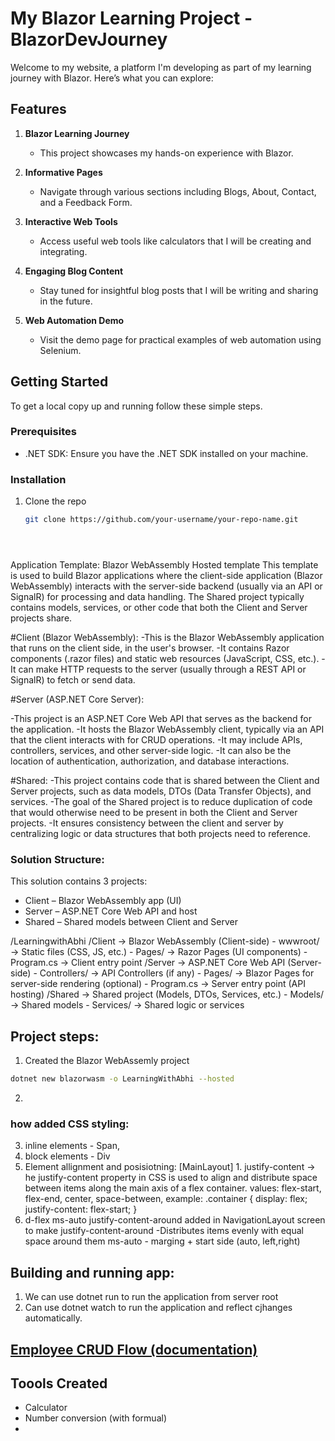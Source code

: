 
# My Blazor Learning Project -BlazorDevJourney
Welcome to my website, a platform I'm developing as part of my learning journey with Blazor. Here’s what you can explore:

## Features
1. **Blazor Learning Journey**
   - This project showcases my hands-on experience with Blazor.

2. **Informative Pages**
   - Navigate through various sections including Blogs, About, Contact, and a Feedback Form.

3. **Interactive Web Tools**
   - Access useful web tools like calculators that I will be creating and integrating.

4. **Engaging Blog Content**
   - Stay tuned for insightful blog posts that I will be writing and sharing in the future.

5. **Web Automation Demo**
   - Visit the demo page for practical examples of web automation using Selenium.

## Getting Started
To get a local copy up and running follow these simple steps.

### Prerequisites
- .NET SDK: Ensure you have the .NET SDK installed on your machine.

### Installation
1. Clone the repo
   ```sh
   git clone https://github.com/your-username/your-repo-name.git





Application Template: Blazor WebAssembly Hosted template
 This template is used to build Blazor applications where the client-side application (Blazor WebAssembly) 
 interacts with the server-side backend (usually via an API or SignalR) for processing and data handling. 
 The Shared project typically contains models, services, or other code that both the Client and Server 
 projects share.



#Client (Blazor WebAssembly):
-This is the Blazor WebAssembly application that runs on the client side, in the user's browser.
-It contains Razor components (.razor files) and static web resources (JavaScript, CSS, etc.).
-It can make HTTP requests to the server (usually through a REST API or SignalR) to fetch or send data.

#Server (ASP.NET Core Server):

-This project is an ASP.NET Core Web API that serves as the backend for the application.
-It hosts the Blazor WebAssembly client, typically via an API that the client interacts with for CRUD operations.
-It may include APIs, controllers, services, and other server-side logic.
-It can also be the location of authentication, authorization, and database interactions.


#Shared:
-This project contains code that is shared between the Client and Server projects, such as data models, DTOs (Data Transfer Objects), and services.
-The goal of the Shared project is to reduce duplication of code that would otherwise need to be present in both the Client and Server projects.
-It ensures consistency between the client and server by centralizing logic or data structures that both projects need to reference.


### Solution Structure:

This solution contains 3 projects:

- Client – Blazor WebAssembly app (UI)
- Server – ASP.NET Core Web API and host
- Shared – Shared models between Client and Server

/LearningwithAbhi
    /Client           -> Blazor WebAssembly (Client-side) 
        - wwwroot/     -> Static files (CSS, JS, etc.)
        - Pages/       -> Razor Pages (UI components)
        - Program.cs   -> Client entry point
    /Server           -> ASP.NET Core Web API (Server-side)
        - Controllers/ -> API Controllers (if any)
        - Pages/       -> Blazor Pages for server-side rendering (optional)
        - Program.cs   -> Server entry point (API hosting)
    /Shared           -> Shared project (Models, DTOs, Services, etc.)
        - Models/      -> Shared models
        - Services/    -> Shared logic or services

## Project steps:

1. Created the Blazor WebAssemly project
```bash
dotnet new blazorwasm -o LearningWithAbhi --hosted
```

2. 



### how added CSS styling:
3. inline elements - Span,
4. block elements - Div
5. Element allignment and posisiotning:    [MainLayout]
        1.  justify-content -> he justify-content property in CSS is used to align and distribute space between items along the main axis of a flex container.
        values:  flex-start, flex-end, center, space-between, 
        example:
        .container {
            display: flex;
            justify-content: flex-start;
        }
6. d-flex ms-auto justify-content-around  added in NavigationLayout screen to make 
        justify-content-around -Distributes items evenly with equal space around them
        ms-auto  - marging + start side (auto, left,right)



## Building and running app:
1. We can use dotnet run to run the application from server root
2. Can use dotnet watch to run the application and reflect cjhanges automatically.



## [Employee CRUD Flow (documentation)](/LearningwithAbhi/Client/Pages/learning/blog-pages/EmplyeeScreenE2E.md)

## Toools Created

- Calculator
- Number conversion (with formual)
-